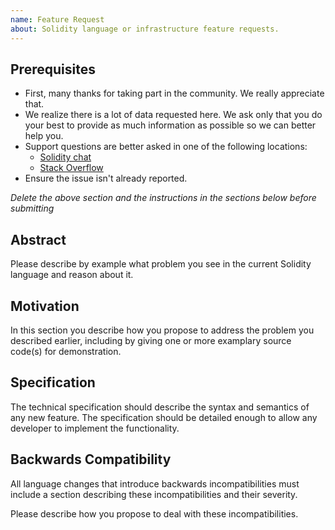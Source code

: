 ```yaml
---
name: Feature Request
about: Solidity language or infrastructure feature requests.
---
```


## Prerequisites

- First, many thanks for taking part in the community. We really appreciate that.
- We realize there is a lot of data requested here. We ask only that you do your best to provide as much information as possible so we can better help you.
- Support questions are better asked in one of the following locations:
	- [Solidity chat](https://gitter.im/ethereum/solidity)
	- [Stack Overflow](https://ethereum.stackexchange.com/)
- Ensure the issue isn't already reported.

*Delete the above section and the instructions in the sections below before submitting*

## Abstract

Please describe by example what problem you see in the current Solidity language
and reason about it.

## Motivation

In this section you describe how you propose to address the problem you described earlier,
including by giving one or more examplary source code(s) for demonstration.

## Specification

The technical specification should describe the syntax and semantics of any new feature. The
specification should be detailed enough to allow any developer to implement the functionality.

## Backwards Compatibility

All language changes that introduce backwards incompatibilities must include a section describing
these incompatibilities and their severity.

Please describe how you propose to deal with these incompatibilities.

